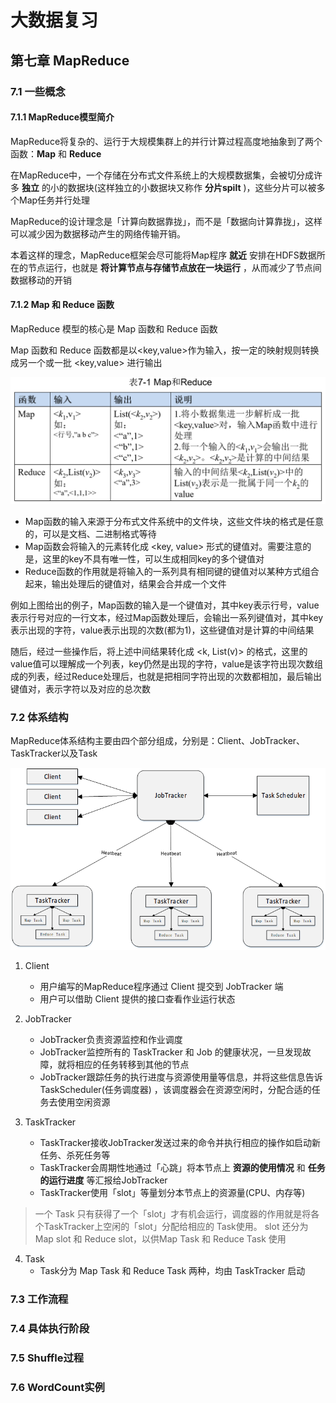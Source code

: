 # 大数据复习

## 第七章 MapReduce

### 7.1 一些概念

#### 7.1.1 MapReduce模型简介

MapReduce将复杂的、运行于大规模集群上的并行计算过程高度地抽象到了两个函数：**Map** 和 **Reduce**

在MapReduce中，一个存储在分布式文件系统上的大规模数据集，会被切分成许多 **独立** 的小的数据块(这样独立的小数据块又称作 **分片spilt** )，这些分片可以被多个Map任务并行处理

MapReduce的设计理念是「计算向数据靠拢」，而不是「数据向计算靠拢」，这样可以减少因为数据移动产生的网络传输开销。

本着这样的理念，MapReduce框架会尽可能将Map程序 **就近** 安排在HDFS数据所在的节点运行，也就是 **将计算节点与存储节点放在一块运行** ，从而减少了节点间数据移动的开销

#### 7.1.2 Map 和 Reduce 函数

MapReduce 模型的核心是 Map 函数和 Reduce 函数

Map 函数和 Reduce 函数都是以<key,value>作为输入，按一定的映射规则转换成另一个或一批 <key,value> 进行输出

![Map和Reduce](images/2023-02-04-12-51-49.png)

* Map函数的输入来源于分布式文件系统中的文件块，这些文件块的格式是任意的，可以是文档、二进制格式等待
* Map函数会将输入的元素转化成 <key, value> 形式的键值对。需要注意的是，这里的key不具有唯一性，可以生成相同key的多个键值对
* Reduce函数的作用就是将输入的一系列具有相同键的键值对以某种方式组合起来，输出处理后的键值对，结果会合并成一个文件

例如上图给出的例子，Map函数的输入是一个键值对，其中key表示行号，value表示行号对应的一行文本，经过Map函数处理后，会输出一系列键值对，其中key表示出现的字符，value表示出现的次数(都为1)，这些键值对是计算的中间结果

随后，经过一些操作后，将上述中间结果转化成 <k, List(v)> 的格式，这里的value值可以理解成一个列表，key仍然是出现的字符，value是该字符出现次数组成的列表，经过Reduce处理后，也就是把相同字符出现的次数都相加，最后输出键值对，表示字符以及对应的总次数

### 7.2 体系结构

MapReduce体系结构主要由四个部分组成，分别是：Client、JobTracker、TaskTracker以及Task

![MapReduce的体系结构](images/2023-02-04-13-04-54.png)

1. Client
   * 用户编写的MapReduce程序通过 Client 提交到 JobTracker 端
   * 用户可以借助 Client 提供的接口查看作业运行状态

2. JobTracker
   * JobTracker负责资源监控和作业调度
   * JobTracker监控所有的 TaskTracker 和 Job 的健康状况，一旦发现故障，就将相应的任务转移到其他的节点
   * JobTracker跟踪任务的执行进度与资源使用量等信息，并将这些信息告诉 TaskScheduler(任务调度器) ，该调度器会在资源空闲时，分配合适的任务去使用空闲资源 

3. TaskTracker
   * TaskTracker接收JobTracker发送过来的命令并执行相应的操作如启动新任务、杀死任务等
   * TaskTracker会周期性地通过「心跳」将本节点上 **资源的使用情况** 和 **任务的运行进度** 等汇报给JobTracker
   * TaskTracker使用「slot」等量划分本节点上的资源量(CPU、内存等)
  > 一个 Task 只有获得了一个「slot」才有机会运行，调度器的作用就是将各个TaskTracker上空闲的「slot」分配给相应的 Task使用。
  > slot 还分为 Map slot 和 Reduce slot，以供Map Task 和 Reduce Task 使用

4. Task
   * Task分为 Map Task 和 Reduce Task 两种，均由 TaskTracker 启动

### 7.3 工作流程

### 7.4 具体执行阶段

### 7.5 Shuffle过程

### 7.6 WordCount实例

